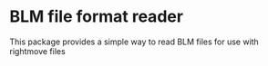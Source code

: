
# BLM file format reader

This package provides a simple way to read BLM files for use with rightmove files

